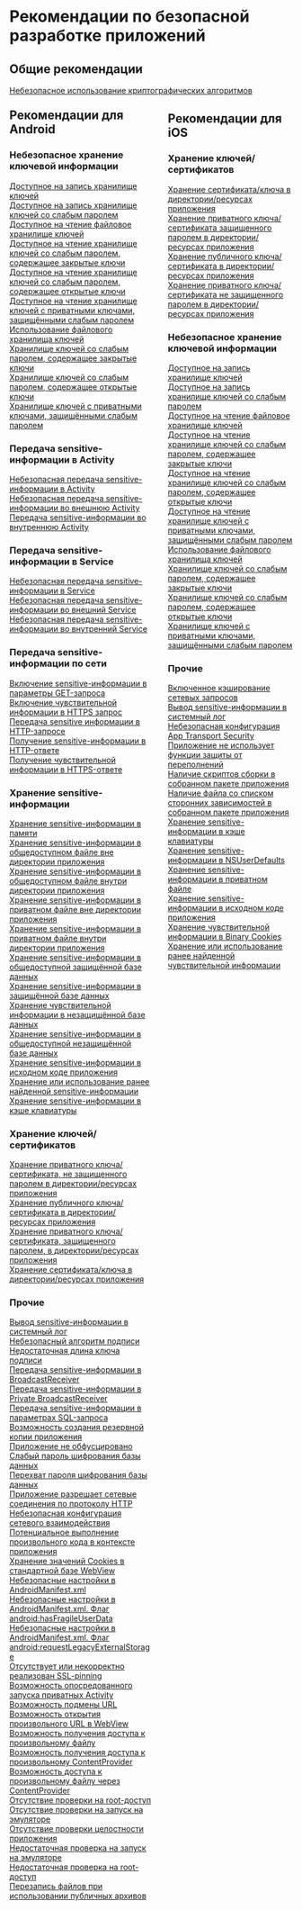 # Рекомендации по безопасной разработке приложений

## Общие рекомендации

<a href="./ru/general/using%20of%20cryptographic%20algorithms/">Небезопасное использование криптографических алгоритмов</a>

<div style='float: left; width: 50%; margin-top: -20px; margin-right: 30px;' markdown>

## Рекомендации для Android

### Небезопасное хранение ключевой информации

<a href="./ru/android/a_writable_keystore/">Доступное на запись хранилище ключей</a><br>
<a href="./ru/android/a_keystore_with_write_permission_protected_by_a_weak_password/">Доступное на запись хранилище ключей со слабым паролем</a><br>
<a href="./ru/android/readable_file_keystore/">Доступное на чтение файловое хранилище ключей</a><br>
<a href="./ru/android/a_readable_keystore%2C_protected_by_a_weak_password%2C_with_private_keys/">Доступное на чтение хранилище ключей со слабым паролем, содержащее закрытые ключи</a><br>
<a href="./ru/android/a_readable_keystore%2C_protected_by_a_weak_password%2C_with_public_keys/">Доступное на чтение хранилище ключей со слабым паролем, содержащее открытые ключи</a><br>
<a href="./ru/android/a_readable_keystore_containing_private_keys_protected_by_a_weak_password/">Доступное на чтение хранилище ключей с приватными ключами, защищёнными слабым паролем</a><br>
<a href="./ru/android/using_a_file_keystore/">Использование файлового хранилища ключей</a><br>
<a href="./ru/android/a_keystore%2C_protected_by_weak_password%2C_containing_private_keys/">Хранилище ключей со слабым паролем, содержащее закрытые ключи</a><br>
<a href="./ru/android/a_keystore%2C_protected_by_weak_password%2C_containing_public_keys/">Хранилище ключей со слабым паролем, содержащее открытые ключи</a><br>
<a href="./ru/android/a_keystore_containing_private_keys_protected_by_a_weak_password/">Хранилище ключей с приватными ключами, защищёнными слабым паролем</a> 

### Передача sensitive-информации в Activity

<a href="./ru/android/insecure_transmission_of_sensitive_information_in_activity/">Небезопасная передача sensitive-информации в Activity</a><br>
<a href="./ru/android/insecure_transmission_of_sensitive_information_in_external_activity/">Небезопасная передача sensitive-информации во внешнюю Activity</a><br>
<a href="./ru/android/insecure_transmission_of_sensitive_information_in_private_activity/">Передача sensitive-информации во внутреннюю Activity</a>

### Передача sensitive-информации в Service

<a href="./ru/android/insecure_transmission_of_sensitive_information_in_service/">Небезопасная передача sensitive-информации в Service</a><br>
<a href="./ru/android/insecure_transmission_of_sensitive_information_in_external_service/">Небезопасная передача sensitive-информации во внешний Service</a><br>
<a href="./ru/android/insecure_transmission_of_sensitive_information_in_internal_service/">Небезопасная передача sensitive-информации во внутренний Service</a>

### Передача sensitive-информации по сети

<a href="./ru/android/inclusion_of_sensitive_information_into_the_get_request_parameters/">Включение sensitive-информации в параметры GET-запроса</a><br>
<a href="./ru/android/inclusion_of_sensitive_information_into_an_https_request/">Включение чувствительной информации в HTTPS запрос</a><br>
<a href="./ru/android/transmission_of_sensitive_information_in_an_http_request/">Передача sensitive информации в HTTP-запросе</a><br>
<a href="./ru/android/transmission_of_sensitive_information_in_an_http_response/">Получение sensitive-информации в HTTP-ответе</a><br>
<a href="./ru/android/inclusion_of_sensitive_information_into_an_https_response/">Получение чувствительной информации в HTTPS-ответе</a>


### Хранение sensitive-информации

<a href="./ru/android/storing_sensitive_information_in_memory/">Хранение sensitive-информации в памяти</a><br>
<a href="./ru/android/storing_sensitive_information_in_a_public_file_outside_the_application_s_directory/">Хранение sensitive-информации в общедоступном файле вне директории приложения</a><br>
<a href="./ru/android/storing_sensitive_information_in_a_public_file_inside_the_application_s_directory/">Хранение sensitive-информации в общедоступном файле внутри директории приложения</a><br>
<a href="./ru/android/storing_sensitive_information_in_a_private_file_outside_the_application_s_directory/">Хранение sensitive-информации в приватном файле вне директории приложения</a><br>
<a href="./ru/android/storing_sensitive_information_in_a_private_file_inside_the_application_s_directory/">Хранение sensitive-информации в приватном файле внутри директории приложения</a><br>
<a href="./ru/android/storing_sensitive_information_in_a_public_protected_database/">Хранение sensitive-информации в общедоступной защищённой базе данных</a><br>
<a href="./ru/android/storing_sensitive_information_in_a_protected_database/">Хранение sensitive-информации в защищённой базе данных</a><br>
<a href="./ru/android/storing_sensitive_information_in_an_insecure_database/">Хранение чувствительной информации в незащищённой базе данных</a><br>
<a href="./ru/android/storing_sensitive_information_in_a_public_unprotected_database/">Хранение sensitive-информации в общедоступной незащищённой базе данных</a><br>
<a href="./ru/android/storing_sensitive_information_in_the_application_source_code/">Хранение sensitive-информации в исходном коде приложения</a><br>
<a href="./ru/android/storage_or_use_of_previously_found_sensitive_information/">Хранение или использование ранее найденной sensitive-информации</a><br>
<a href="./ru/android/storing_sensitive_information_in_the_keyboard_cache/">Хранение sensitive-информации в кэше клавиатуры</a>

### Хранение ключей/сертификатов

<a href="./ru/android/storing_a_private_key_certificate_that_is_not_protected_by_a_password_in_the_directory_resources_of_the_application/">Хранение приватного ключа/сертификата, не защищенного паролем в директории/ресурсах приложения</a><br>
<a href="./ru/android/storing_a_public_key_certificate_in_the_directory_resources_of_the_application/">Хранение публичного ключа/сертификата в директории/ресурсах приложения</a><br>
<a href="./ru/android/storing_a_private_key_certificate_protected_by_a_password_in_the_directory_resources_of_the_application/">Хранение приватного ключа/сертификата, защищенного паролем, в директории/ресурсах приложения</a><br>
<a href="./ru/android/storing_a_key_certificate_in_the_directory_resources_of_the_application/">Хранение сертификата/ключа в директории/ресурсах приложения</a>

### Прочие

<a href="./ru/android/output_of_sensitive_information_into_the_system_log/">Вывод sensitive-информации в системный лог</a><br>
<a href="./ru/android/insecure_signature_algorithm/">Небезопасный алгоритм подписи</a><br>
<a href="./ru/android/insufficient_length_of_a_signature_key/">Недостаточная длина ключа подписи</a><br>
<a href="./ru/android/transmission_of_sensitive_information_in_broadcastreceiver/">Передача sensitive-информации в BroadcastReceiver</a><br>
<a href="./ru/android/transmission_of_sensitive_information_to_a_private_broadcastreceiver/">Передача sensitive-информации в Private BroadcastReceiver</a><br>
<a href="./ru/android/transmission_of_sensitive_information_in_sql_query_parameters/">Передача sensitive-информации в параметрах SQL-запроса</a><br>
<a href="./ru/android/possibility_to_create_a_backup_copy_of_the_application/">Возможность создания резервной копии приложения</a><br>
<a href="./ru/android/application_is_not_obfuscated/">Приложение не обфусцировано</a><br>
<a href="./ru/android/weak_database_encryption_password/">Слабый пароль шифрования базы данных</a><br>
<a href="./ru/android/interception_of_the_database_encryption_password/">Перехват пароля шифрования базы данных</a><br>
<a href="./ru/android/an_application_allows_network_connections_via_http/">Приложение разрешает сетевые соединения по протоколу HTTP</a><br>
<a href="./ru/android/insecure_networking_configuration/">Небезопасная конфигурация сетевого взаимодействия</a><br>
<a href="./ru/android/potential_execution_of_arbitrary_code_within_the_application/">Потенциальное выполнение произвольного кода в контексте приложения</a><br>
<a href="./ru/android/storing_cookie_values_in_the_standard_webview_database/">Хранение значений Cookies в стандартной базе WebView</a><br>
<a href="./ru/android/insecure_settings_in_androidmanifest.xml/">Небезопасные настройки в AndroidManifest.xml</a><br>
<a href="./ru/android/insecure_settings_in_androidmanifest.xml._the_android_hasfragileuserdata_flag/">Небезопасные настройки в AndroidManifest.xml. Флаг android:hasFragileUserData</a><br>
<a href="./ru/android/insecure_settings_in_androidmanifest.xml._the_android_requestlegacyexternalstorage_flag/">Небезопасные настройки в AndroidManifest.xml. Флаг android:requestLegacyExternalStorage</a><br>
<a href="./ru/android/ssl-pinning_is_missing_or_incorrectly_realized/">Отсутствует или некорректно реализован SSL-pinning</a><br>
<a href="./ru/android/ability_to_run_private_activity_indirectly/">Возможность опосредованного запуска приватных Activity</a><br>
<a href="./ru/android/url_spoofing_possibility/">Возможность подмены URL</a><br>
<a href="./ru/android/ability_to_open_an_arbitrary_url_in_webview/">Возможность открытия произвольного URL в WebView</a><br>
<a href="./ru/android/access_to_an_arbitrary_file/">Возможность получения доступа к произвольному файлу</a><br>
<a href="./ru/android/access_to_an_arbitrary_contentprovider/">Возможность получения доступа к произвольному ContentProvider</a><br>
<a href="./ru/android/ability_to_access_an_arbitrary_file_via_contentprovider/">Возможность доступа к произвольному файлу через ContentProvider</a><br>
<a href="./ru/android/absence_of_root_access_check/">Отсутствие проверки на root-доступ</a><br>
<a href="./ru/android/absense_of_emulator_start-up_check/">Отсутствие проверки на запуск на эмуляторе</a><br>
<a href="./ru/android/absence_of_app_integrity_check/">Отсутствие проверки целостности приложения</a><br>
<a href="./ru/android/insufficient_emulator_start-up_check/">Недостаточная проверка на запуск на эмуляторе</a><br>
<a href="./ru/android/insufficient_root_access_check/">Недостаточная проверка на root-доступ</a><br>
<a href="./ru/android/overwrite_files_when_using_public_archives/">Перезапись файлов при использовании публичных архивов</a>

</div>

<div markdown>

## Рекомендации для iOS

### Хранение ключей/сертификатов

<a href="./ru/ios/storing_a_key_certificate_in_the_directory_resources_of_the_application_ios/">Хранение сертификата/ключа в директории/ресурсах приложения</a><br>
<a href="./ru/ios/storing_a_private_key_certificate_protected_by_a_password_in_the_directory_resources_of_the_application_ios/">Хранение приватного ключа/сертификата защищенного паролем в директории/ресурсах приложения</a><br>
<a href="./ru/ios/storing_a_public_key_certificate_in_the_directory_resources_of_the_application_ios/">Хранение публичного ключа/сертификата в директории/ресурсах приложения</a><br>
<a href="./ru/ios/storing_a_private_key_certificate_that_is_not_protected_by_a_password_in_the_directory_resources_of_the_application_ios/">Хранение приватного ключа/сертификата не защищенного паролем в директории/ресурсах приложения</a>

### Небезопасное хранение ключевой информации

<a href="./ru/ios/a_writable_keystore_ios/">Доступное на запись хранилище ключей</a><br>
<a href="./ru/ios/a_keystore_with_write_permission_protected_by_a_weak_password_ios/">Доступное на запись хранилище ключей со слабым паролем</a><br>
<a href="./ru/ios/readable_file_keystore_ios/">Доступное на чтение файловое хранилище ключей</a><br>
<a href="./ru/ios/a_readable_keystore%2C_protected_by_a_weak_password%2C_with_private_keys_ios/">Доступное на чтение хранилище ключей со слабым паролем, содержащее закрытые ключи</a><br>
<a href="./ru/ios/a_readable_keystore%2C_protected_by_a_weak_password%2C_with_public_keys_ios/">Доступное на чтение хранилище ключей со слабым паролем, содержащее открытые ключи</a><br>
<a href="./ru/ios/a_readable_keystore_containing_private_keys_protected_by_a_weak_password_ios/">Доступное на чтение хранилище ключей с приватными ключами, защищёнными слабым паролем</a><br>
<a href="./ru/ios/using_a_file_keystore_ios/">Использование файлового хранилища ключей</a><br>
<a href="./ru/ios/a_keystore%2C_protected_by_weak_password%2C_containing_private_keys_ios/">Хранилище ключей со слабым паролем, содержащее закрытые ключи</a><br>
<a href="./ru/ios/a_keystore%2C_protected_by_weak_password%2C_containing_public_keys_ios/">Хранилище ключей со слабым паролем, содержащее открытые ключи</a><br>
<a href="./ru/ios/a_keystore_containing_private_keys_protected_by_a_weak_password_ios/">Хранилище ключей с приватными ключами, защищёнными слабым паролем</a>

### Прочие

<a href="./ru/ios/enabled_caching_of_network_requests_ios/">Включенное кэширование сетевых запросов</a><br>
<a href="./ru/ios/output_of_sensitive_information_into_the_system_log_ios/">Вывод sensitive-информации в системный лог</a><br>
<a href="./ru/ios/insecure_app_transport_security_configuration_ios/">Небезопасная конфигурация App Transport Security</a><br>
<a href="./ru/ios/application_does_not_use_overflow_protection_features_ios/">Приложение не использует функции защиты от переполнений</a><br>
<a href="./ru/ios/presence_of_build_scripts_in_the_built_application_package_ios/">Наличие скриптов сборки в собранном пакете приложения</a><br>
<a href="./ru/ios/presence_of_podfile_in_the_built_application_package_ios/">Наличие файла со списком сторонних зависимостей в собранном пакете приложения</a><br>
<a href="./ru/ios/storing_sensitive_information_in_the_keyboard_cache_ios/">Хранение sensitive-информации в кэше клавиатуры</a><br>
<a href="./ru/ios/storing_sensitive_information_in_nsuserdefaults_ios/">Хранение sensitive-информации в NSUserDefaults</a><br>
<a href="./ru/ios/storing_sensitive_information_in_a_private_file_ios/">Хранение sensitive-информации в приватном файле</a><br>
<a href="./ru/ios/storing_sensitive_information_in_the_application_source_code_ios/">Хранение sensitive-информации в исходном коде приложения</a><br>
<a href="./ru/ios/storing_sensitive_information_in_binary_cookies_ios/">Хранение чувствительной информации в Binary Cookies</a><br>
<a href="./ru/ios/storage_or_use_of_previously_found_sensitive_information_ios/">Хранение или использование ранее найденной чувствительной информации</a>

</div>